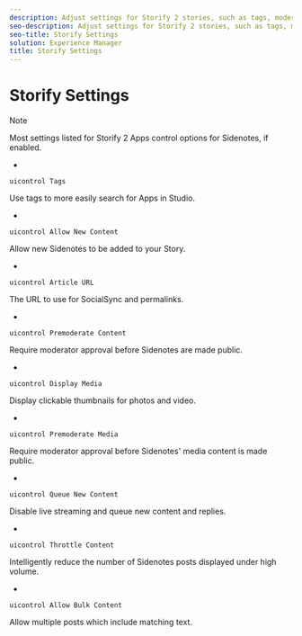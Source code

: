 ```yaml
---
description: Adjust settings for Storify 2 stories, such as tags, moderation, and allowed content.
seo-description: Adjust settings for Storify 2 stories, such as tags, moderation, and allowed content.
seo-title: Storify Settings
solution: Experience Manager
title: Storify Settings
---
```


# Storify Settings

>[!NOTE]
>
>Most settings listed for Storify 2 Apps control options for Sidenotes, if enabled.
  *
  `uicontrol Tags`
  
  Use tags to more easily search for Apps in Studio.
  
  
  *
  `uicontrol Allow New Content`
  
  Allow new Sidenotes to be added to your Story.
  
  
  *
  `uicontrol Article URL`
  
  The URL to use for SocialSync and permalinks.
  
  
  *
  `uicontrol Premoderate Content`
  
  Require moderator approval before Sidenotes are made public.
  
  
  *
  `uicontrol Display Media`
  
  Display clickable thumbnails for photos and video.
  
  
  *
  `uicontrol Premoderate Media`
  
  Require moderator approval before Sidenotes' media content is made public.
  
  
  *
  `uicontrol Queue New Content`
  
  Disable live streaming and queue new content and replies.
  
  
  *
  `uicontrol Throttle Content`
  
  Intelligently reduce the number of Sidenotes posts displayed under high volume.
  
  
  *
  `uicontrol Allow Bulk Content`
  
  Allow multiple posts which include matching text.
  
  
